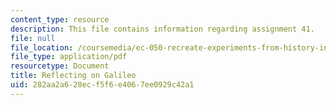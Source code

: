 ```yaml
---
content_type: resource
description: This file contains information regarding assignment 41.
file: null
file_location: /coursemedia/ec-050-recreate-experiments-from-history-inform-the-future-from-the-past-galileo-january-iap-2010/282aa2a628ecf5f6e4067ee0929c42a1_MITEC_050IAP10_assn41.pdf
file_type: application/pdf
resourcetype: Document
title: Reflecting on Galileo
uid: 282aa2a6-28ec-f5f6-e406-7ee0929c42a1
---
```


